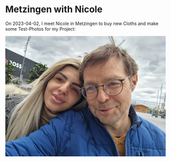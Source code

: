 # Metzingen with Nicole

On 2023-04-02, I meet Nicole in Metzingen to buy new Cloths and make some Test-Photos for my Project:

<img src="1000000000.jpg" alt="Nicole and Michael in Metzingen" style="width:800px;"/>
